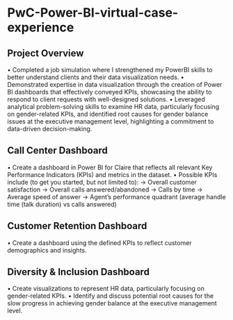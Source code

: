 # PwC-Power-BI-virtual-case-experience

## Project Overview
• Completed a job simulation where I strengthened my PowerBI skills to better understand clients and their data visualization needs.
• Demonstrated expertise in data visualization through the creation of Power BI dashboards that effectively conveyed KPIs, showcasing the ability to respond to client requests with well-designed solutions.
• Leveraged analytical problem-solving skills to examine HR data, particularly focusing on gender-related KPIs, and identified root causes for gender balance issues at the executive management level, highlighting a commitment to data-driven decision-making.

## Call Center Dashboard
• Create a dashboard in Power BI for Claire that reflects all relevant Key Performance Indicators (KPIs) and metrics in the dataset.
• Possible KPIs include (to get you started, but not limited to):
  -> Overall customer satisfaction
  -> Overall calls answered/abandoned
  -> Calls by time
  -> Average speed of answer
  -> Agent’s performance quadrant (average handle time (talk duration) vs calls answered)

## Customer Retention Dashboard
• Create a dashboard using the defined KPIs to reflect customer demographics and insights.

## Diversity & Inclusion Dashboard
• Create visualizations to represent HR data, particularly focusing on gender-related KPIs.
• Identify and discuss potential root causes for the slow progress in achieving gender balance at the executive management level.

